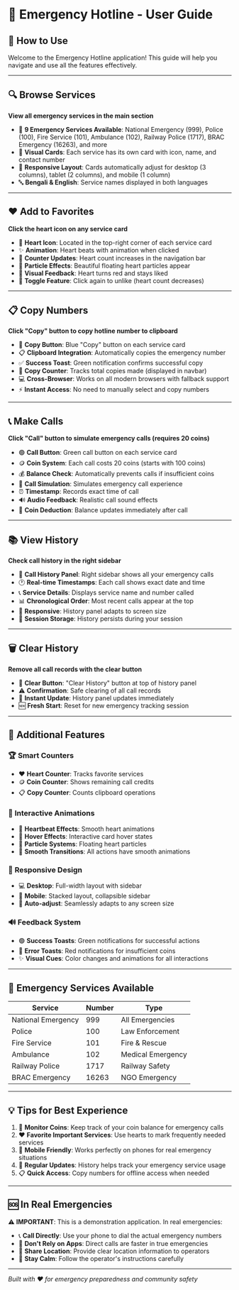 # 📱 **Emergency Hotline - User Guide**

## 🚀 **How to Use**

Welcome to the Emergency Hotline application! This guide will help you navigate and use all the features effectively.

---

## 🔍 **Browse Services**
**View all emergency services in the main section**

- 🏥 **9 Emergency Services Available**: National Emergency (999), Police (100), Fire Service (101), Ambulance (102), Railway Police (1717), BRAC Emergency (16263), and more
- 🎨 **Visual Cards**: Each service has its own card with icon, name, and contact number
- 📱 **Responsive Layout**: Cards automatically adjust for desktop (3 columns), tablet (2 columns), and mobile (1 column)
- 🔤 **Bengali & English**: Service names displayed in both languages

---

## ❤️ **Add to Favorites**
**Click the heart icon on any service card**

- 💖 **Heart Icon**: Located in the top-right corner of each service card
- ✨ **Animation**: Heart beats with animation when clicked
- 🔢 **Counter Updates**: Heart count increases in the navigation bar
- 🎊 **Particle Effects**: Beautiful floating heart particles appear
- 💝 **Visual Feedback**: Heart turns red and stays liked
- 🔄 **Toggle Feature**: Click again to unlike (heart count decreases)

---

## 📋 **Copy Numbers**
**Click "Copy" button to copy hotline number to clipboard**

- 📱 **Copy Button**: Blue "Copy" button on each service card
- 📋 **Clipboard Integration**: Automatically copies the emergency number
- ✅ **Success Toast**: Green notification confirms successful copy
- 🔢 **Copy Counter**: Tracks total copies made (displayed in navbar)
- 💻 **Cross-Browser**: Works on all modern browsers with fallback support
- ⚡ **Instant Access**: No need to manually select and copy numbers

---

## 📞 **Make Calls**
**Click "Call" button to simulate emergency calls (requires 20 coins)**

- 🟢 **Call Button**: Green call button on each service card
- 🪙 **Coin System**: Each call costs 20 coins (starts with 100 coins)
- 💰 **Balance Check**: Automatically prevents calls if insufficient coins
- 📱 **Call Simulation**: Simulates emergency call experience
- ⏰ **Timestamp**: Records exact time of call
- 🔊 **Audio Feedback**: Realistic call sound effects
- 💸 **Coin Deduction**: Balance updates immediately after call

---

## 📚 **View History**
**Check call history in the right sidebar**

- 📖 **Call History Panel**: Right sidebar shows all your emergency calls
- 🕐 **Real-time Timestamps**: Each call shows exact date and time
- 📞 **Service Details**: Displays service name and number called
- 📊 **Chronological Order**: Most recent calls appear at the top
- 📱 **Responsive**: History panel adapts to screen size
- 💾 **Session Storage**: History persists during your session

---

## 🗑️ **Clear History**
**Remove all call records with the clear button**

- 🧹 **Clear Button**: "Clear History" button at top of history panel
- ⚠️ **Confirmation**: Safe clearing of all call records
- 🔄 **Instant Update**: History panel updates immediately
- 🆕 **Fresh Start**: Reset for new emergency tracking session

---

## 🎯 **Additional Features**

### 🏆 **Smart Counters**
- ❤️ **Heart Counter**: Tracks favorite services
- 🪙 **Coin Counter**: Shows remaining call credits
- 📋 **Copy Counter**: Counts clipboard operations

### 🎨 **Interactive Animations**
- 💓 **Heartbeat Effects**: Smooth heart animations
- 🌟 **Hover Effects**: Interactive card hover states
- 🎊 **Particle Systems**: Floating heart particles
- 📱 **Smooth Transitions**: All actions have smooth animations

### 📱 **Responsive Design**
- 💻 **Desktop**: Full-width layout with sidebar
- 📱 **Mobile**: Stacked layout, collapsible sidebar
- 🔄 **Auto-adjust**: Seamlessly adapts to any screen size

### 🔊 **Feedback System**
- 🟢 **Success Toasts**: Green notifications for successful actions
- 🔴 **Error Toasts**: Red notifications for insufficient coins
- ✨ **Visual Cues**: Color changes and animations for all interactions

---

## 🚨 **Emergency Services Available**

| Service | Number | Type |
|---------|---------|------|
| National Emergency | 999 | All Emergencies |
| Police | 100 | Law Enforcement |
| Fire Service | 101 | Fire & Rescue |
| Ambulance | 102 | Medical Emergency |
| Railway Police | 1717 | Railway Safety |
| BRAC Emergency | 16263 | NGO Emergency |

---

## 💡 **Tips for Best Experience**

1. 🔋 **Monitor Coins**: Keep track of your coin balance for emergency calls
2. ❤️ **Favorite Important Services**: Use hearts to mark frequently needed services
3. 📱 **Mobile Friendly**: Works perfectly on phones for real emergency situations
4. 🔄 **Regular Updates**: History helps track your emergency service usage
5. 📋 **Quick Access**: Copy numbers for offline access when needed

---

## 🆘 **In Real Emergencies**

⚠️ **IMPORTANT**: This is a demonstration application. In real emergencies:
- 📞 **Call Directly**: Use your phone to dial the actual emergency numbers
- 🚨 **Don't Rely on Apps**: Direct calls are faster in true emergencies
- 📍 **Share Location**: Provide clear location information to operators
- 🏥 **Stay Calm**: Follow the operator's instructions carefully

---

*Built with ❤️ for emergency preparedness and community safety*
